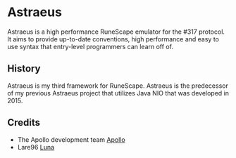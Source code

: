 # Astraeus

Astraeus is a high performance RuneScape emulator for the #317 protocol. It aims to provide up-to-date conventions, high performance
and easy to use syntax that entry-level programmers can learn off of.

## History

Astraeus is my third framework for RuneScape. Astraeus is the predecessor of my previous Astraeus project that utilizes Java NIO that was developed in 2015.

## Credits
* The Apollo development team [Apollo](https://github.com/apollo-rsps/apollo)
* Lare96 [Luna](https://github.com/lare96/luna)
